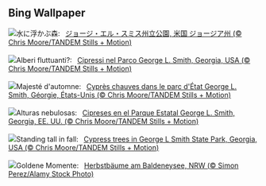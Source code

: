 ## Bing Wallpaper
![](https://www.bing.com/th?id=OHR.AutumnCypress_JA-JP4647054612_UHD.jpg&w=1000)水に浮かぶ森:&nbsp;&ensp;[ジョージ・エル・スミス州立公園, 米国 ジョージア州 (© Chris Moore/TANDEM Stills + Motion)](https://www.bing.com/th?id=OHR.AutumnCypress_JA-JP4647054612_UHD.jpg)
<br><br/>
![](https://www.bing.com/th?id=OHR.AutumnCypress_IT-IT8653466792_UHD.jpg&w=1000)Alberi fluttuanti?:&nbsp;&ensp;[Cipressi nel Parco George L. Smith, Georgia, USA (© Chris Moore/TANDEM Stills + Motion)](https://www.bing.com/th?id=OHR.AutumnCypress_IT-IT8653466792_UHD.jpg)
<br><br/>
![](https://www.bing.com/th?id=OHR.AutumnCypress_FR-FR1425004503_UHD.jpg&w=1000)Majesté d'automne:&nbsp;&ensp;[Cyprès chauves dans le parc d'État George L. Smith, Géorgie, États-Unis (© Chris Moore/TANDEM Stills + Motion)](https://www.bing.com/th?id=OHR.AutumnCypress_FR-FR1425004503_UHD.jpg)
<br><br/>
![](https://www.bing.com/th?id=OHR.AutumnCypress_ES-ES3786999040_UHD.jpg&w=1000)Alturas nebulosas:&nbsp;&ensp;[Cipreses en el Parque Estatal George L. Smith, Georgia, EE. UU. (© Chris Moore/TANDEM Stills + Motion)](https://www.bing.com/th?id=OHR.AutumnCypress_ES-ES3786999040_UHD.jpg)
<br><br/>
![](https://www.bing.com/th?id=OHR.AutumnCypress_EN-GB0750643734_UHD.jpg&w=1000)Standing tall in fall:&nbsp;&ensp;[Cypress trees in George L Smith State Park, Georgia, USA (© Chris Moore/TANDEM Stills + Motion)](https://www.bing.com/th?id=OHR.AutumnCypress_EN-GB0750643734_UHD.jpg)
<br><br/>
![](https://www.bing.com/th?id=OHR.GermanyBaldeneyseeFall_DE-DE3538373815_UHD.jpg&w=1000)Goldene Momente:&nbsp;&ensp;[Herbstbäume am Baldeneysee, NRW (© Simon Perez/Alamy Stock Photo)](https://www.bing.com/th?id=OHR.GermanyBaldeneyseeFall_DE-DE3538373815_UHD.jpg)
<br><br/>
